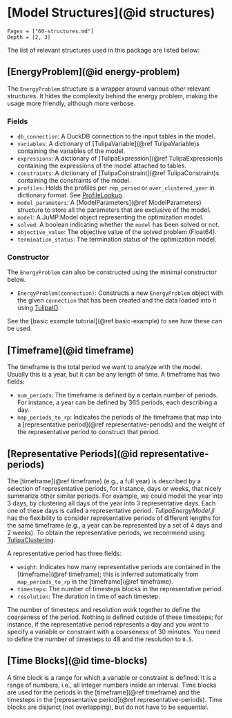 # [Model Structures](@id structures)

```@contents
Pages = ["60-structures.md"]
Depth = [2, 3]
```

The list of relevant structures used in this package are listed below:

## [EnergyProblem](@id energy-problem)

The `EnergyProblem` structure is a wrapper around various other relevant structures.
It hides the complexity behind the energy problem, making the usage more friendly, although more verbose.

### Fields

- `db_connection`: A DuckDB connection to the input tables in the model.
- `variables`: A dictionary of [TulipaVariable](@ref TulipaVariable)s containing the variables of the model.
- `expressions`: A dictionary of [TulipaExpression](@ref TulipaExpression)s containing the expressions of the model attached to tables.
- `constraints`: A dictionary of [TulipaConstraint](@ref TulipaConstraint)s containing the constraints of the model.
- `profiles`: Holds the profiles per `rep_period` or `over_clustered_year` in dictionary format. See [ProfileLookup](@ref).
- `model_parameters`: A [ModelParameters](@ref ModelParameters) structure to store all the parameters that are exclusive of the model.
- `model`: A JuMP.Model object representing the optimization model.
- `solved`: A boolean indicating whether the `model` has been solved or not.
- `objective_value`: The objective value of the solved problem (Float64).
- `termination_status`: The termination status of the optimization model.

### Constructor

The `EnergyProblem` can also be constructed using the minimal constructor below.

- `EnergyProblem(connection)`: Constructs a new `EnergyProblem` object with the given `connection` that has been created and the data loaded into it using [TulipaIO](https://github.com/TulipaEnergy/TulipaIO.jl).

See the [basic example tutorial](@ref basic-example) to see how these can be used.

## [Timeframe](@id timeframe)

The timeframe is the total period we want to analyze with the model. Usually this is a year, but it can be any length of time. A timeframe has two fields:

- `num_periods`: The timeframe is defined by a certain number of periods. For instance, a year can be defined by 365 periods, each describing a day.
- `map_periods_to_rp`: Indicates the periods of the timeframe that map into a [representative period](@ref representative-periods) and the weight of the representative period to construct that period.

## [Representative Periods](@id representative-periods)

The [timeframe](@ref timeframe) (e.g., a full year) is described by a selection of representative periods, for instance, days or weeks, that nicely summarize other similar periods. For example, we could model the year into 3 days, by clustering all days of the year into 3 representative days. Each one of these days is called a representative period. _TulipaEnergyModel.jl_ has the flexibility to consider representative periods of different lengths for the same timeframe (e.g., a year can be represented by a set of 4 days and 2 weeks). To obtain the representative periods, we recommend using [TulipaClustering](https://github.com/TulipaEnergy/TulipaClustering.jl).

A representative period has three fields:

- `weight`: Indicates how many representative periods are contained in the [timeframe](@ref timeframe); this is inferred automatically from `map_periods_to_rp` in the [timeframe](@ref timeframe).
- `timesteps`: The number of timesteps blocks in the representative period.
- `resolution`: The duration in time of each timestep.

The number of timesteps and resolution work together to define the coarseness of the period.
Nothing is defined outside of these timesteps; for instance, if the representative period represents a day and you want to specify a variable or constraint with a coarseness of 30 minutes. You need to define the number of timesteps to 48 and the resolution to `0.5`.

## [Time Blocks](@id time-blocks)

A time block is a range for which a variable or constraint is defined.
It is a range of numbers, i.e., all integer numbers inside an interval.
Time blocks are used for the periods in the [timeframe](@ref timeframe) and the timesteps in the [representative period](@ref representative-periods). Time blocks are disjunct (not overlapping), but do not have to be sequential.
